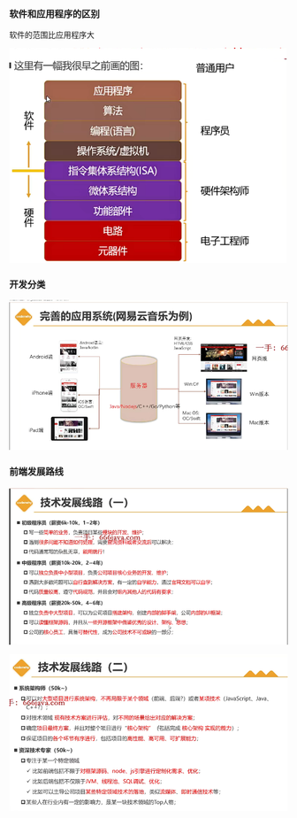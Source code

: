 ### 软件和应用程序的区别

软件的范围比应用程序大

![image-20231224120901080](img/image-20231224120901080.png)

### 开发分类

![image-20231224121834539](img/image-20231224121834539.png)

### 前端发展路线

![image-20231224123129970](img/image-20231224123129970.png)

![image-20231224123201557](img/image-20231224123201557.png)

 